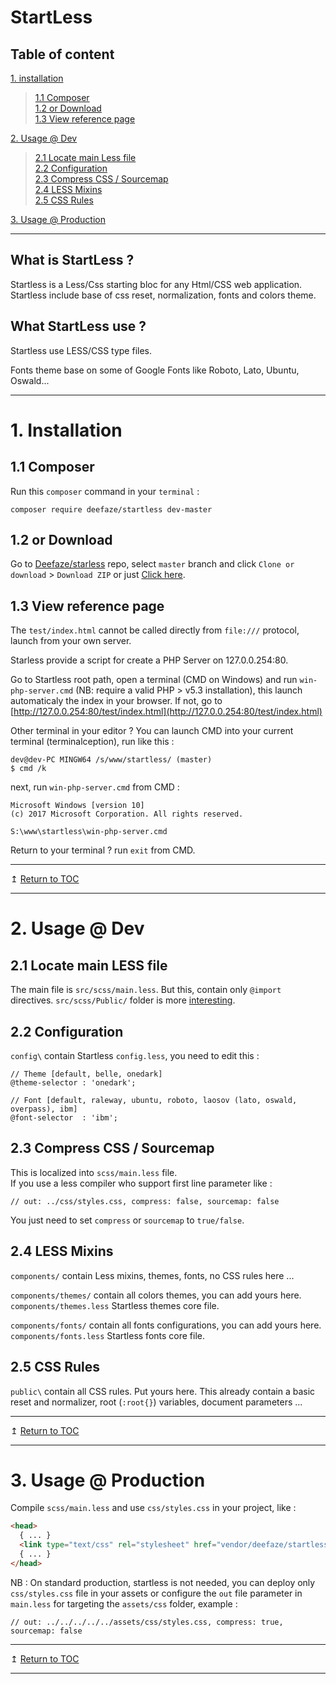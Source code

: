 # StartLess

## Table of content

[1. installation](#1-installation)
> [1.1 Composer](#11-composer)\
> [1.2 or Download](#12-or-download)\
> [1.3 View reference page](#13-view-reference-page)

[2. Usage @ Dev](#2-usage--dev)
> [2.1 Locate main Less file](#21-locate-main-less-file)\
> [2.2 Configuration](#22-configuration)\
> [2.3 Compress CSS / Sourcemap](#23-compress-css--sourcemap)\
> [2.4 LESS Mixins](#24-less-mixins)\
> [2.5 CSS Rules](#25-css-rules)

[3. Usage @ Production](#3-usage--production)

___

## What is StartLess ?

Startless is a Less/Css starting bloc for any Html/CSS web application. Startless include base of css reset, normalization, fonts and colors theme.

## What StartLess use ?

Startless use LESS/CSS type files.

Fonts theme base on some of Google Fonts like Roboto, Lato, Ubuntu, Oswald...

___

# 1. Installation

## 1.1 Composer

Run this `composer` command in your `terminal` :
```console
composer require deefaze/startless dev-master
```

## 1.2 or Download

Go to [Deefaze/starless](https://github.com/Deefaze/startless) repo, select `master` branch and click `Clone or download` > `Download ZIP` or just [Click here](https://github.com/Deefaze/startless/archive/master.zip).

## 1.3 View reference page

The `test/index.html` cannot be called directly from `file:///` protocol, launch from your own server. 

Starless provide a script for create a PHP Server on 127.0.0.254:80.

Go to Startless root path, open a terminal (CMD on Windows) and run `win-php-server.cmd` (NB: require a valid PHP > v5.3 installation), this launch automaticaly the index in your browser. 
If not, go to [http://127.0.0.254:80/test/index.html](http://127.0.0.254:80/test/index.html)

Other terminal in your editor ? You can launch CMD into your current terminal (terminalception), run like this :
```console
dev@dev-PC MINGW64 /s/www/startless/ (master)
$ cmd /k
```
next, run `win-php-server.cmd` from CMD :
```console
Microsoft Windows [version 10]
(c) 2017 Microsoft Corporation. All rights reserved.

S:\www\startless\win-php-server.cmd
```
Return to your terminal ? run `exit` from CMD.

___
&mapstoup;  [Return to TOC](#table-of-content)
___

# 2. Usage @ Dev

## 2.1 Locate main LESS file

The main file is `src/scss/main.less`. But this, contain only `@import` directives. `src/scss/Public/` folder is more [interesting](#25-scsspublic).

## 2.2 Configuration

`config\` contain Startless `config.less`, you need to edit this :
```less
// Theme [default, belle, onedark]
@theme-selector : 'onedark';

// Font [default, raleway, ubuntu, roboto, laosov (lato, oswald, overpass), ibm]
@font-selector  : 'ibm';
```

## 2.3 Compress CSS / Sourcemap

This is localized into `scss/main.less` file.\
If you use a less compiler  who support first line parameter like :
```less
// out: ../css/styles.css, compress: false, sourcemap: false
```
You just need to set `compress` or `sourcemap` to `true/false`. 

## 2.4 LESS Mixins

`components/` contain Less mixins, themes, fonts, no CSS rules here ...

`components/themes/` contain all colors themes, you can add yours here.\
`components/themes.less` Startless themes core file.

`components/fonts/` contain all fonts configurations, you can add yours here.\
`components/fonts.less` Startless fonts core file.

## 2.5 CSS Rules

`public\` contain all CSS rules. Put yours here. This already contain a
basic reset and normalizer, root (`:root{}`) variables, document parameters ...

___
&mapstoup;  [Return to TOC](#table-of-content)
___

# 3. Usage @ Production

Compile `scss/main.less` and use `css/styles.css` in your project, like :
```html
<head>
  { ... }
  <link type="text/css" rel="stylesheet" href="vendor/deefaze/startless/src/css/styles.css">
  { ... }
</head>
```
NB : On standard production, startless is not needed, you can deploy only `css/styles.css` file in your assets or configure the `out` file parameter in `main.less` for targeting the `assets/css` folder, example :
```less
// out: ../../../../../assets/css/styles.css, compress: true, sourcemap: false
```
___
&mapstoup;  [Return to TOC](#table-of-content)
___